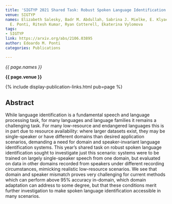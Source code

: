 ```yaml
---
title: 'SIGTYP 2021 Shared Task: Robust Spoken Language Identification'
venue: SIGTYP
names: Elizabeth Salesky, Badr M. Abdullah, Sabrina J. Mielke, E. Klyachko, Oleg Serikov,
  E. Ponti, Ritesh Kumar, Ryan Cotterell, Ekaterina Vylomova
tags:
- SIGTYP
link: https://arxiv.org/abs/2106.03895
author: Edoardo M. Ponti
categories: Publications

---
```


*{{ page.names }}*

**{{ page.venue }}**

{% include display-publication-links.html pub=page %}

## Abstract

While language identification is a fundamental speech and language processing task, for many languages and language families it remains a challenging task. For many low-resource and endangered languages this is in part due to resource availability: where larger datasets exist, they may be single-speaker or have different domains than desired application scenarios, demanding a need for domain and speaker-invariant language identification systems. This year’s shared task on robust spoken language identification sought to investigate just this scenario: systems were to be trained on largely single-speaker speech from one domain, but evaluated on data in other domains recorded from speakers under different recording circumstances, mimicking realistic low-resource scenarios. We see that domain and speaker mismatch proves very challenging for current methods which can perform above 95% accuracy in-domain, which domain adaptation can address to some degree, but that these conditions merit further investigation to make spoken language identification accessible in many scenarios.